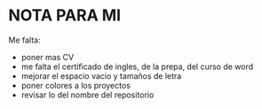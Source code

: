 # NOTA PARA MI
Me falta:
- poner mas CV
- me falta el certificado de ingles, de la prepa, del curso de word
- mejorar el espacio vacio y tamaños de letra
- poner colores a los proyectos
- revisar lo del nombre del repositorio